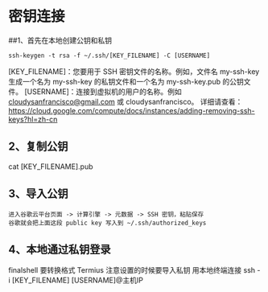 # 密钥连接
##1、首先在本地创建公钥和私钥
```
ssh-keygen -t rsa -f ~/.ssh/[KEY_FILENAME] -C [USERNAME]
```
[KEY_FILENAME]：您要用于 SSH 密钥文件的名称。例如，文件名 my-ssh-key 生成一个名为 my-ssh-key 的私钥文件和一个名为 my-ssh-key.pub 的公钥文件。
[USERNAME]：连接到虚拟机的用户的名称。例如 cloudysanfrancisco@gmail.com 或 cloudysanfrancisco。
详细请查看：https://cloud.google.com/compute/docs/instances/adding-removing-ssh-keys?hl=zh-cn
## 2、复制公钥
cat [KEY_FILENAME].pub
## 3、导入公钥
```
进入谷歌云平台页面 -> 计算引擎 -> 元数据 -> SSH 密钥，粘贴保存
谷歌就会把上面这段 public key 写入到 ~/.ssh/authorized_keys
```
## 4、本地通过私钥登录
finalshell 要转换格式
Termius 注意设置的时候要导入私钥
用本地终端连接
ssh -i [KEY_FILENAME] [USERNAME]@主机IP